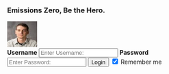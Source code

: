 ### Emissions Zero, Be the Hero.
<div class="imgcontainer">
   <img src="prof.jpg" width ="70" height = "60" alt="Avatar" class="avatar">
</div>
<div class="container">
   <label for="uname"><b>Username</b></label>
   <input type="text" placeholder="Enter Username:" name="uname" required>
   <label for="psw"><b>Password</b></label>
   <input type="password" placeholder="Enter Password:" name="psw" required>
   <button action="https://projectemiszero.github.io/Home-Page/" type="submit">Login</button>
   <label>
      <input type="checkbox" checked="checked" name="remember"> Remember me
   </label>
</div>

